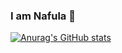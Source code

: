 ### I am Nafula 👋

[![Anurag's GitHub stats](https://github-readme-stats.vercel.app/api?username=Abisakyn)](https://github.com/Abisakyn/github-readme-stats)
